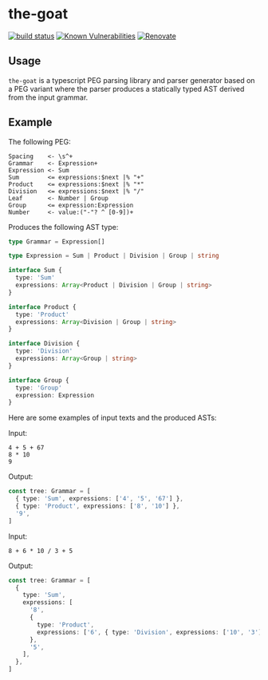 # the-goat

[![build status](https://circleci.com/gh/insidewhy/the-goat.png?style=shield)](https://circleci.com/gh/insidewhy/the-goat)
[![Known Vulnerabilities](https://snyk.io/test/github/insidewhy/the-goat/badge.svg)](https://snyk.io/test/github/insidewhy/the-goat)
[![Renovate](https://img.shields.io/badge/renovate-enabled-brightgreen.svg)](https://renovatebot.com)

## Usage

`the-goat` is a typescript PEG parsing library and parser generator based on a PEG variant where the parser produces a statically typed AST derived from the input grammar.

## Example

The following PEG:

```
Spacing    <- \s^+
Grammar    <- Expression+
Expression <- Sum
Sum        <= expressions:$next |% "+"
Product    <= expressions:$next |% "*"
Division   <= expressions:$next |% "/"
Leaf       <- Number | Group
Group      <= expression:Expression
Number     <- value:("-"? ^ [0-9])+
```

Produces the following AST type:

```typescript
type Grammar = Expression[]

type Expression = Sum | Product | Division | Group | string

interface Sum {
  type: 'Sum'
  expressions: Array<Product | Division | Group | string>
}

interface Product {
  type: 'Product'
  expressions: Array<Division | Group | string>
}

interface Division {
  type: 'Division'
  expressions: Array<Group | string>
}

interface Group {
  type: 'Group'
  expression: Expression
}
```

Here are some examples of input texts and the produced ASTs:

Input:

```
4 + 5 + 67
8 * 10
9
```

Output:

```typescript
const tree: Grammar = [
  { type: 'Sum', expressions: ['4', '5', '67'] },
  { type: 'Product', expressions: ['8', '10'] },
  '9',
]
```

Input:

```
8 + 6 * 10 / 3 + 5
```

Output:

```typescript
const tree: Grammar = [
  {
    type: 'Sum',
    expressions: [
      '8',
      {
        type: 'Product',
        expressions: ['6', { type: 'Division', expressions: ['10', '3'] }],
      },
      '5',
    ],
  },
]
```
